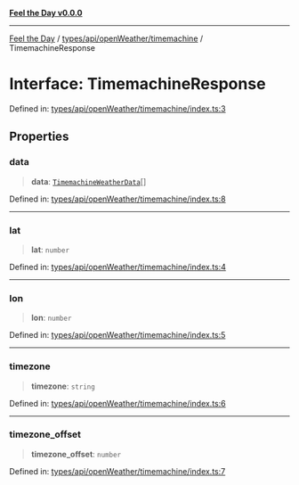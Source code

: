 [**Feel the Day v0.0.0**](../../../../../README.md)

***

[Feel the Day](../../../../../README.md) / [types/api/openWeather/timemachine](../README.md) / TimemachineResponse

# Interface: TimemachineResponse

Defined in: [types/api/openWeather/timemachine/index.ts:3](https://github.com/HyeinKang/feel-the-day/blob/8289c79f2741a9407fd7ce6a81056ae02e4eeed7/src/types/api/openWeather/timemachine/index.ts#L3)

## Properties

### data

> **data**: [`TimemachineWeatherData`](../weatherData/interfaces/TimemachineWeatherData.md)[]

Defined in: [types/api/openWeather/timemachine/index.ts:8](https://github.com/HyeinKang/feel-the-day/blob/8289c79f2741a9407fd7ce6a81056ae02e4eeed7/src/types/api/openWeather/timemachine/index.ts#L8)

***

### lat

> **lat**: `number`

Defined in: [types/api/openWeather/timemachine/index.ts:4](https://github.com/HyeinKang/feel-the-day/blob/8289c79f2741a9407fd7ce6a81056ae02e4eeed7/src/types/api/openWeather/timemachine/index.ts#L4)

***

### lon

> **lon**: `number`

Defined in: [types/api/openWeather/timemachine/index.ts:5](https://github.com/HyeinKang/feel-the-day/blob/8289c79f2741a9407fd7ce6a81056ae02e4eeed7/src/types/api/openWeather/timemachine/index.ts#L5)

***

### timezone

> **timezone**: `string`

Defined in: [types/api/openWeather/timemachine/index.ts:6](https://github.com/HyeinKang/feel-the-day/blob/8289c79f2741a9407fd7ce6a81056ae02e4eeed7/src/types/api/openWeather/timemachine/index.ts#L6)

***

### timezone\_offset

> **timezone\_offset**: `number`

Defined in: [types/api/openWeather/timemachine/index.ts:7](https://github.com/HyeinKang/feel-the-day/blob/8289c79f2741a9407fd7ce6a81056ae02e4eeed7/src/types/api/openWeather/timemachine/index.ts#L7)
